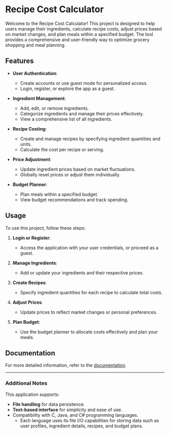 # Recipe Cost Calculator

Welcome to the Recipe Cost Calculator! This project is designed to help users manage their ingredients, calculate recipe costs, adjust prices based on market changes, and plan meals within a specified budget. The tool provides a comprehensive and user-friendly way to optimize grocery shopping and meal planning.

## Features

- **User Authentication**:
    - Create accounts or use guest mode for personalized access.
    - Login, register, or explore the app as a guest.

- **Ingredient Management**:
    - Add, edit, or remove ingredients.
    - Categorize ingredients and manage their prices effectively.
    - View a comprehensive list of all ingredients.

- **Recipe Costing**:
    - Create and manage recipes by specifying ingredient quantities and units.
    - Calculate the cost per recipe or serving.

- **Price Adjustment**:
    - Update ingredient prices based on market fluctuations.
    - Globally reset prices or adjust them individually.

- **Budget Planner**:
    - Plan meals within a specified budget.
    - View budget recommendations and track spending.

## Usage

To use this project, follow these steps:

1. **Login or Register**:
    - Access the application with your user credentials, or proceed as a guest.

2. **Manage Ingredients**:
    - Add or update your ingredients and their respective prices.

3. **Create Recipes**:
    - Specify ingredient quantities for each recipe to calculate total costs.

4. **Adjust Prices**:
    - Update prices to reflect market changes or personal preferences.

5. **Plan Budget**:
    - Use the budget planner to allocate costs effectively and plan your meals.

## Documentation

For more detailed information, refer to the [documentation](https://www.youtube.com/watch?v=dQw4w9WgXcQ).

---

### Additional Notes

This application supports:
- **File handling** for data persistence.
- **Text-based interface** for simplicity and ease of use.
- Compatibility with C, Java, and C# programming languages.
    - Each language uses its file I/O capabilities for storing data such as user profiles, ingredient details, recipes, and budget plans.
